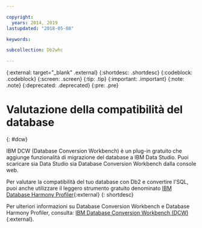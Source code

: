 ```yaml
---

copyright:
  years: 2014, 2019
lastupdated: "2018-05-08"

keywords:

subcollection: Db2whc

---
```


<!-- Attribute definitions --> 
{:external: target="_blank" .external}
{:shortdesc: .shortdesc}
{:codeblock: .codeblock}
{:screen: .screen}
{:tip: .tip}
{:important: .important}
{:note: .note}
{:deprecated: .deprecated}
{:pre: .pre}

# Valutazione della compatibilità del database
{: #dcw}

IBM DCW (Database Conversion Workbench) è un plug-in gratuito che aggiunge funzionalità di migrazione del database a IBM Data Studio. Puoi scaricare sia Data Studio sia Database Conversion Workbench dalla console web.

Per valutare la compatibilità del tuo database con Db2 e convertire l'SQL, puoi anche utilizzare il leggero strumento gratuito denominato [IBM Database Harmony Profiler](https://www.ibm.com/developerworks/community/blogs/05901c97-75b2-47a1-9c32-25f748855913/entry/Introducing_DCW_Lite?lang=en){:external}
{: shortdesc}

Per ulteriori informazioni su Database Conversion Workbench e Database Harmony Profiler, consulta: [IBM Database Conversion Workbench (DCW)](https://www.ibm.com/support/knowledgecenter/en/SS6NHC/com.ibm.swg.im.dashdb.apdv.porting.doc/doc/c_compat_dcw.html){:external}.
